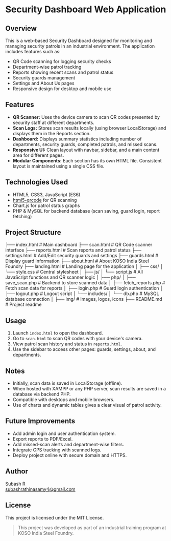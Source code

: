 # Security Dashboard Web Application

## Overview
This is a web-based Security Dashboard designed for monitoring and managing security patrols in an industrial environment. The application includes features such as:

- QR Code scanning for logging security checks  
- Department-wise patrol tracking  
- Reports showing recent scans and patrol status  
- Security guards management  
- Settings and About Us pages  
- Responsive design for desktop and mobile use  

## Features

- **QR Scanner:** Uses the device camera to scan QR codes presented by security staff at different departments.
- **Scan Logs:** Stores scan results locally (using browser LocalStorage) and displays them in the Reports section.
- **Dashboard:** Displays summary statistics including number of departments, security guards, completed patrols, and missed scans.
- **Responsive UI:** Clean layout with navbar, sidebar, and a main content area for different pages.
- **Modular Components:** Each section has its own HTML file. Consistent layout is maintained using a single CSS file.

## Technologies Used

- HTML5, CSS3, JavaScript (ES6)  
- [html5-qrcode](https://github.com/mebjas/html5-qrcode) for QR scanning  
- Chart.js for patrol status graphs  
- PHP & MySQL for backend database (scan saving, guard login, report fetching)

## Project Structure

├── index.html # Main dashboard
├── scan.html # QR Code scanner interface
├── reports.html # Scan reports and patrol status
├── settings.html # Add/Edit security guards and settings
├── guards.html # Display guard information
├── about.html # About KOSO India Steel Foundry
├── landing.html # Landing page for the application
│
├── css/
│ └── style.css # Central stylesheet
│
├── js/
│ └── script.js # All JavaScript functions and QR scanner logic
│
├── php/
│   ├── save_scan.php          # Backend to store scanned data
│   ├── fetch_reports.php      # Fetch scan data for reports
│   ├── login.php              # Guard login authentication
│   ├── logout.php             # Logout script
│   └── includes/
│       └── db.php             # MySQL database connection
│
├── img/ # Images, logos, icons
├── README.md # Project readme


## Usage

1. Launch `index.html` to open the dashboard.
2. Go to `scan.html` to scan QR codes with your device's camera.
3. View patrol scan history and status in `reports.html`.
4. Use the sidebar to access other pages: guards, settings, about, and departments.

## Notes

- Initially, scan data is saved in LocalStorage (offline).  
- When hosted with XAMPP or any PHP server, scan results are saved in a database via backend PHP.
- Compatible with desktops and mobile browsers.  
- Use of charts and dynamic tables gives a clear visual of patrol activity.

## Future Improvements

- Add admin login and user authentication system.
- Export reports to PDF/Excel.
- Add missed-scan alerts and department-wise filters.
- Integrate GPS tracking with scanned logs.
- Deploy project online with secure domain and HTTPS.

## Author

Subash R  
subashrathinasamy4@gmail.com  

## License

This project is licensed under the MIT License.
> This project was developed as part of an industrial training program at KOSO India Steel Foundry.

